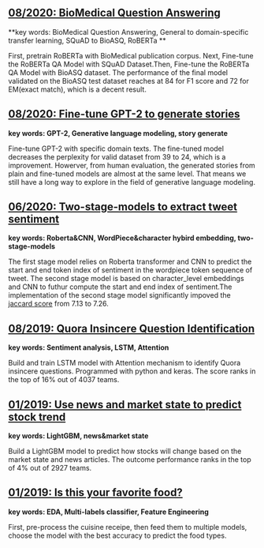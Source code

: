 ## [08/2020: BioMedical Question Answering](https://github.com/yaodehong/BioMedical-Question-Answering)
**key words: BioMedical Question Answering, General to domain-specific transfer learning, SQuAD to BioASQ, RoBERTa **

First, pretrain RoBERTa with BioMedical publication corpus. Next, Fine-tune the RoBERTa QA Model with SQuAD Dataset.Then, Fine-tune the RoBERTa QA Model with BioASQ dataset. The performance of the final model validated on the BioASQ test dataset reaches at 84 for F1 score and 72 for EM(exact match), which is a decent result. 


## [08/2020: Fine-tune GPT-2 to generate stories](https://www.kaggle.com/emily2008/fine-tune-gpt-2-to-generate-stories/notebook)
**key words: GPT-2, Generative language modeling, story generate**

Fine-tune GPT-2 with specific domain texts. The fine-tuned model decreases the perplexity for valid dataset from 39 to 24, which is a improvement. Howerver, from human evaluation, the generated stories from plain and fine-tuned models are almost at the same level. That means we still have a long way to explore in the field of generative language modeling. 

## [06/2020: Two-stage-models to extract tweet sentiment](https://www.kaggle.com/emily2008/tweet-sentiment-extraction-2-stage-models)
**key words: Roberta&CNN, WordPiece&character hybird embedding, two-stage-models**

The first stage model relies on Roberta transformer and CNN to predict the start and end token index of sentiment in the wordpiece token sequence of tweet. The second stage model is based on character_level embeddings and CNN to futhur compute the start and end index of sentiment.The implementation of the second stage model significantly impoved the [jaccard score](https://en.wikipedia.org/wiki/Jaccard_index) from 7.13 to 7.26.

## [08/2019: Quora Insincere Question Identification](https://www.kaggle.com/emily2008/quora-insincere-questions)
**key words: Sentiment analysis, LSTM, Attention**

Build and train LSTM model with Attention mechanism to identify Quora insincere questions. Programmed with python and keras. The score ranks in the top of 16% out of 4037 teams.

## [01/2019: Use news and market state to predict stock trend](https://www.kaggle.com/emily2008/two-sigma-stock-news-market?scriptVersionId=7345306)
**key words: LightGBM, news&market state**

Build a LightGBM model to predict how stocks will change based on the market state and news articles. The outcome performance ranks in the top  of 4% out of 2927 teams.

## [01/2019: Is this your favorite food?](https://www.kaggle.com/emily2008/is-this-your-favorite-food)
**key words: EDA, Multi-labels classifier, Feature Engineering**

First, pre-process the cuisine receipe, then feed them to multiple models, choose the model with the best accuracy to predict the food types. 
